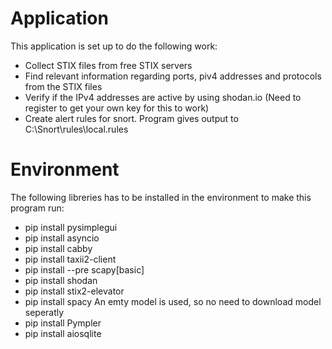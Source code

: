 # Application
This application is set up to do the following work: 
* Collect STIX files from free STIX servers
* Find relevant information regarding ports, piv4 addresses and protocols from the STIX files
* Verify if the IPv4 addresses are active by using shodan.io (Need to register to get your own key for this to work)
* Create alert rules for snort. Program gives output to C:\Snort\rules\local.rules

# Environment
The following libreries has to be installed in the environment to make this program run:
* pip install pysimplegui
* pip install asyncio
* pip install cabby
* pip install taxii2-client
* pip install --pre scapy[basic]
* pip install shodan
* pip install stix2-elevator
* pip install spacy 
  An emty model is used, so no need to download model seperatly
* pip install Pympler
* pip install aiosqlite
